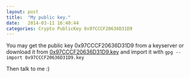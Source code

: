 ```yaml
---
layout: post
title:  "My public key."
date:   2014-03-11 16:40:44
categories: Crypto PublicKey 0x97CCCF20636D31D9
---
```

You may get the public key 0x97CCCF20636D31D9 from a keyserver or download it from [0x97CCCF20636D31D9.key] and import it with `gpg --import 0x97CCCF20636D31D9.key`

Then talk to me :)

[0x97CCCF20636D31D9.key]: /assets/0x97CCCF20636D31D9.key